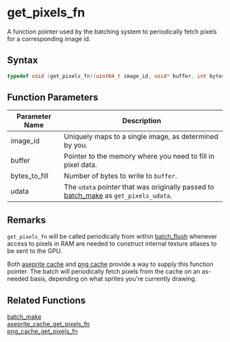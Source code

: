 # get_pixels_fn

A function pointer used by the batching system to periodically fetch pixels for a corresponding image id.

## Syntax

```cpp
typedef void (get_pixels_fn)(uint64_t image_id, void* buffer, int bytes_to_fill, void* udata);
```

## Function Parameters

Parameter Name | Description
--- | ---
image_id | Uniquely maps to a single image, as determined by you.
buffer | Pointer to the memory where you need to fill in pixel data.
bytes_to_fill | Number of bytes to write to `buffer`.
udata | The `udata` pointer that was originally passed to [batch_make](https://github.com/RandyGaul/cute_framework/blob/master/doc/graphics/batch/batch_make.md) as `get_pixels_udata`.

## Remarks

`get_pixels_fn` will be called periodically from within [batch_flush](https://github.com/RandyGaul/cute_framework/tree/master/doc/graphics/batch/batch_flush.md) whenever access to pixels in RAM are needed to construct internal texture atlases to be sent to the GPU.

Both [aseprite cache](https://github.com/RandyGaul/cute_framework/blob/master/doc/graphics/aseprite_cache/aseprite_cache_get_pixels_fn.md) and [png cache](https://github.com/RandyGaul/cute_framework/blob/master/doc/graphics/png_cache/png_cache_get_pixels_fn.md) provide a way to supply this function pointer. The batch will periodically fetch pixels from the cache on an as-needed basis, depending on what sprites you're currently drawing.
 
 ## Related Functions
 
 [batch_make](https://github.com/RandyGaul/cute_framework/blob/master/doc/graphics/batch/batch_make.md)  
 [aseprite_cache_get_pixels_fn](https://github.com/RandyGaul/cute_framework/blob/master/doc/graphics/aseprite_cache/aseprite_cache_get_pixels_fn.md)  
 [png_cache_get_pixels_fn](https://github.com/RandyGaul/cute_framework/blob/master/doc/graphics/png_cache/png_cache_get_pixels_fn.md)  
 
